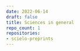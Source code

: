 ```yaml
---
date: 2022-06-14
draft: false
title: Sciences in general
repo_count: 1
repositories:
- scielo-preprints
---
```



